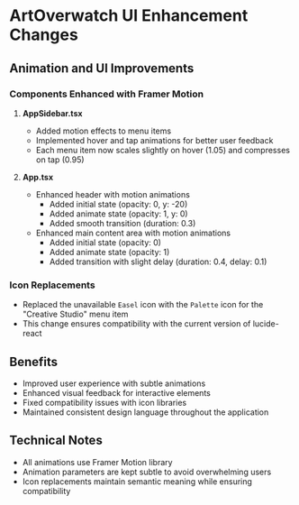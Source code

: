 # ArtOverwatch UI Enhancement Changes

## Animation and UI Improvements

### Components Enhanced with Framer Motion

1. **AppSidebar.tsx**
   - Added motion effects to menu items
   - Implemented hover and tap animations for better user feedback
   - Each menu item now scales slightly on hover (1.05) and compresses on tap (0.95)

2. **App.tsx**
   - Enhanced header with motion animations
     - Added initial state (opacity: 0, y: -20)
     - Added animate state (opacity: 1, y: 0)
     - Added smooth transition (duration: 0.3)
   - Enhanced main content area with motion animations
     - Added initial state (opacity: 0)
     - Added animate state (opacity: 1)
     - Added transition with slight delay (duration: 0.4, delay: 0.1)

### Icon Replacements

- Replaced the unavailable `Easel` icon with the `Palette` icon for the "Creative Studio" menu item
- This change ensures compatibility with the current version of lucide-react

## Benefits

- Improved user experience with subtle animations
- Enhanced visual feedback for interactive elements
- Fixed compatibility issues with icon libraries
- Maintained consistent design language throughout the application

## Technical Notes

- All animations use Framer Motion library
- Animation parameters are kept subtle to avoid overwhelming users
- Icon replacements maintain semantic meaning while ensuring compatibility